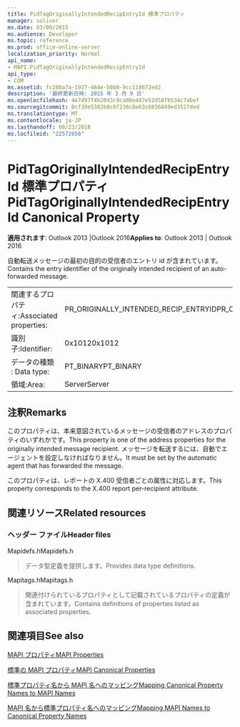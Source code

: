 ```yaml
---
title: PidTagOriginallyIntendedRecipEntryId 標準プロパティ
manager: soliver
ms.date: 03/09/2015
ms.audience: Developer
ms.topic: reference
ms.prod: office-online-server
localization_priority: Normal
api_name:
- MAPI.PidTagOriginallyIntendedRecipEntryId
api_type:
- COM
ms.assetid: fc288a7a-1927-484e-b860-9cc118672ed2
description: '最終更新日時: 2015 年 3 月 9 日'
ms.openlocfilehash: 4e7d97f4b2043c9ca08e487e52d58fb534c7abef
ms.sourcegitcommit: 0cf39e5382b8c6f236c8a63c6036849ed3527ded
ms.translationtype: MT
ms.contentlocale: ja-JP
ms.lasthandoff: 08/23/2018
ms.locfileid: "22572656"
---
```

# <a name="pidtagoriginallyintendedrecipentryid-canonical-property"></a><span data-ttu-id="4364b-103">PidTagOriginallyIntendedRecipEntryId 標準プロパティ</span><span class="sxs-lookup"><span data-stu-id="4364b-103">PidTagOriginallyIntendedRecipEntryId Canonical Property</span></span>

  
  
<span data-ttu-id="4364b-104">**適用されます**: Outlook 2013 |Outlook 2016</span><span class="sxs-lookup"><span data-stu-id="4364b-104">**Applies to**: Outlook 2013 | Outlook 2016</span></span> 
  
<span data-ttu-id="4364b-105">自動転送メッセージの最初の目的の受信者のエントリ id が含まれています。</span><span class="sxs-lookup"><span data-stu-id="4364b-105">Contains the entry identifier of the originally intended recipient of an auto-forwarded message.</span></span>
  
|||
|:-----|:-----|
|<span data-ttu-id="4364b-106">関連するプロパティ:</span><span class="sxs-lookup"><span data-stu-id="4364b-106">Associated properties:</span></span>  <br/> |<span data-ttu-id="4364b-107">PR_ORIGINALLY_INTENDED_RECIP_ENTRYID</span><span class="sxs-lookup"><span data-stu-id="4364b-107">PR_ORIGINALLY_INTENDED_RECIP_ENTRYID</span></span>  <br/> |
|<span data-ttu-id="4364b-108">識別子:</span><span class="sxs-lookup"><span data-stu-id="4364b-108">Identifier:</span></span>  <br/> |<span data-ttu-id="4364b-109">0x1012</span><span class="sxs-lookup"><span data-stu-id="4364b-109">0x1012</span></span>  <br/> |
|<span data-ttu-id="4364b-110">データの種類 : </span><span class="sxs-lookup"><span data-stu-id="4364b-110">Data type:</span></span>  <br/> |<span data-ttu-id="4364b-111">PT_BINARY</span><span class="sxs-lookup"><span data-stu-id="4364b-111">PT_BINARY</span></span>  <br/> |
|<span data-ttu-id="4364b-112">領域:</span><span class="sxs-lookup"><span data-stu-id="4364b-112">Area:</span></span>  <br/> |<span data-ttu-id="4364b-113">Server</span><span class="sxs-lookup"><span data-stu-id="4364b-113">Server</span></span>  <br/> |
   
## <a name="remarks"></a><span data-ttu-id="4364b-114">注釈</span><span class="sxs-lookup"><span data-stu-id="4364b-114">Remarks</span></span>

<span data-ttu-id="4364b-115">このプロパティは、本来意図されているメッセージの受信者のアドレスのプロパティのいずれかです。</span><span class="sxs-lookup"><span data-stu-id="4364b-115">This property is one of the address properties for the originally intended message recipient.</span></span> <span data-ttu-id="4364b-116">メッセージを転送するには、自動でエージェントを設定しなければなりません。</span><span class="sxs-lookup"><span data-stu-id="4364b-116">It must be set by the automatic agent that has forwarded the message.</span></span>
  
<span data-ttu-id="4364b-117">このプロパティは、レポートの X.400 受信者ごとの属性に対応します。</span><span class="sxs-lookup"><span data-stu-id="4364b-117">This property corresponds to the X.400 report per-recipient attribute.</span></span>
  
## <a name="related-resources"></a><span data-ttu-id="4364b-118">関連リソース</span><span class="sxs-lookup"><span data-stu-id="4364b-118">Related resources</span></span>

### <a name="header-files"></a><span data-ttu-id="4364b-119">ヘッダー ファイル</span><span class="sxs-lookup"><span data-stu-id="4364b-119">Header files</span></span>

<span data-ttu-id="4364b-120">Mapidefs.h</span><span class="sxs-lookup"><span data-stu-id="4364b-120">Mapidefs.h</span></span>
  
> <span data-ttu-id="4364b-121">データ型定義を提供します。</span><span class="sxs-lookup"><span data-stu-id="4364b-121">Provides data type definitions.</span></span>
    
<span data-ttu-id="4364b-122">Mapitags.h</span><span class="sxs-lookup"><span data-stu-id="4364b-122">Mapitags.h</span></span>
  
> <span data-ttu-id="4364b-123">関連付けられているプロパティとして記載されているプロパティの定義が含まれています。</span><span class="sxs-lookup"><span data-stu-id="4364b-123">Contains definitions of properties listed as associated properties.</span></span>
    
## <a name="see-also"></a><span data-ttu-id="4364b-124">関連項目</span><span class="sxs-lookup"><span data-stu-id="4364b-124">See also</span></span>



[<span data-ttu-id="4364b-125">MAPI プロパティ</span><span class="sxs-lookup"><span data-stu-id="4364b-125">MAPI Properties</span></span>](mapi-properties.md)
  
[<span data-ttu-id="4364b-126">標準の MAPI プロパティ</span><span class="sxs-lookup"><span data-stu-id="4364b-126">MAPI Canonical Properties</span></span>](mapi-canonical-properties.md)
  
[<span data-ttu-id="4364b-127">標準プロパティ名から MAPI 名へのマッピング</span><span class="sxs-lookup"><span data-stu-id="4364b-127">Mapping Canonical Property Names to MAPI Names</span></span>](mapping-canonical-property-names-to-mapi-names.md)
  
[<span data-ttu-id="4364b-128">MAPI 名から標準プロパティ名へのマッピング</span><span class="sxs-lookup"><span data-stu-id="4364b-128">Mapping MAPI Names to Canonical Property Names</span></span>](mapping-mapi-names-to-canonical-property-names.md)

